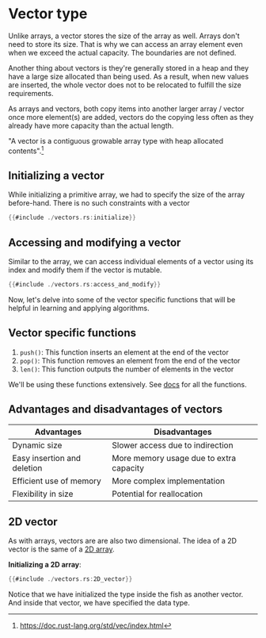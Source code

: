 # Vector type
Unlike arrays, a vector stores the size of the array as well. Arrays don't need to store its size. That is why we can access an array element even when we exceed the actual capacity. The boundaries are not defined.

Another thing about vectors is they're generally stored in a heap and they have a large size allocated than being used. As a result, when new values are inserted, the whole vector does not to be relocated to fulfill the size requirements.

As arrays and vectors, both copy items into another larger array / vector once more element(s) are added, vectors do the copying less often as they already have more capacity than the actual length.

"A vector is a contiguous growable array type with heap allocated contents".[^1]

## Initializing a vector
While initializing a primitive array, we had to specify the size of the array before-hand. There is no such constraints with a vector

```rust
{{#include ./vectors.rs:initialize}}
```

## Accessing and modifying a vector
Similar to the array, we can access individual elements of a vector using its index and modify them if the vector is mutable.
```rust
{{#include ./vectors.rs:access_and_modify}}
```

Now, let's delve into some of the vector specific functions that will be helpful in learning and applying algorithms.

## Vector specific functions

1. `push()`: This function inserts an element at the end of the vector
2. `pop()`: This function removes an element from the end of the vector
3. `len()`: This function outputs the number of elements in the vector

We'll be using these functions extensively. See [docs](https://doc.rust-lang.org/std/vec/struct.Vec.html) for all the functions.

## Advantages and disadvantages of vectors
| **Advantages** | **Disadvantages** |
| --- | --- |
| Dynamic size | Slower access due to indirection |
| Easy insertion and deletion | More memory usage due to extra capacity |
| Efficient use of memory | More complex implementation |
| Flexibility in size | Potential for reallocation |


## 2D vector
As with arrays, vectors are are also two dimensional. The idea of a 2D vector is the same of a [2D array](./primitive.md#2d-array).

**Initializing a 2D array**:
```rust
{{#include ./vectors.rs:2D_vector}}
```

Notice that we have initialized the type inside the fish as another vector. And inside that vector, we have specified the data type.

[^1]: <https://doc.rust-lang.org/std/vec/index.html>